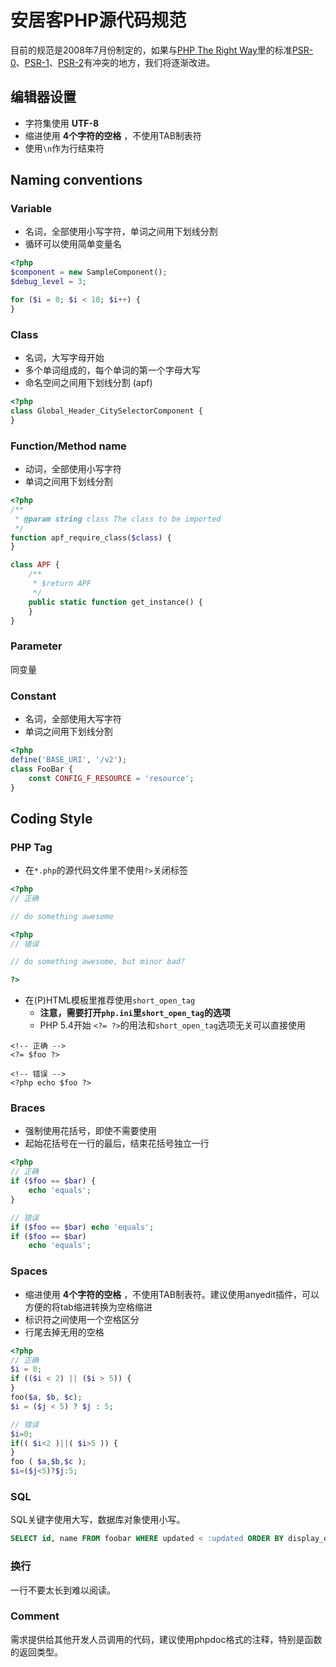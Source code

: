 # 安居客PHP源代码规范

目前的规范是2008年7月份制定的，如果与[PHP The Right Way][PHP-FIG]里的标准[PSR-0][PSR-0]、[PSR-1][PSR-1]、[PSR-2][PSR-2]有冲突的地方，我们将逐渐改进。

  [PHP-FIG]: http://www.phptherightway.com/
  [PSR-0]: https://github.com/php-fig/fig-standards/blob/master/accepted/PSR-0.md
  [PSR-1]: https://github.com/php-fig/fig-standards/blob/master/accepted/PSR-1-basic-coding-standard.md
  [PSR-2]: https://github.com/php-fig/fig-standards/blob/master/accepted/PSR-2-coding-style-guide.md

## 编辑器设置
 * 字符集使用 **UTF-8**
 * 缩进使用 **4个字符的空格** ，不使用TAB制表符
 * 使用`\n`作为行结束符

## Naming conventions

### Variable
 * 名词，全部使用小写字符，单词之间用下划线分割
 * 循环可以使用简单变量名

```php
<?php
$component = new SampleComponent();
$debug_level = 3;

for ($i = 0; $i < 10; $i++) {
}
```

### Class
 * 名词，大写字母开始
 * 多个单词组成的，每个单词的第一个字母大写
 * 命名空间之间用下划线分割 (apf)

```php
<?php
class Global_Header_CitySelectorComponent {
}
```

### Function/Method name
 * 动词，全部使用小写字符
 * 单词之间用下划线分割

```php
<?php
/**
 * @param string class The class to be imported
 */
function apf_require_class($class) {
}

class APF {
    /**
     * $return APF
     */
    public static function get_instance() {
    }
}
```

### Parameter
同变量

### Constant
 * 名词，全部使用大写字符
 * 单词之间用下划线分割

```php
<?php
define('BASE_URI', '/v2');
class FooBar {
    const CONFIG_F_RESOURCE = 'resource';
}
```

## Coding Style

### PHP Tag

 * 在`*.php`的源代码文件里不使用`?>`关闭标签

```php
<?php
// 正确

// do something awesome
```

```php
<?php
// 错误

// do something awesome, but minor bad?

?>
```

 * 在(P)HTML模板里推荐使用`short_open_tag`
    * **注意，需要打开`php.ini`里`short_open_tag`的选项**
    * PHP 5.4开始 `<?= ?>`的用法和`short_open_tag`选项无关可以直接使用

```phtml
<!-- 正确 -->
<?= $foo ?>

<!-- 错误 -->
<?php echo $foo ?>
```

### Braces
 * 强制使用花括号，即使不需要使用
 * 起始花括号在一行的最后，结束花括号独立一行

```php
<?php
// 正确
if ($foo == $bar) {
    echo 'equals';
}

// 错误
if ($foo == $bar) echo 'equals';
if ($foo == $bar)
    echo 'equals';
```

### Spaces

 * 缩进使用 **4个字符的空格** ，不使用TAB制表符。建议使用anyedit插件，可以方便的将tab缩进转换为空格缩进
 * 标识符之间使用一个空格区分
 * 行尾去掉无用的空格

```php
<?php
// 正确
$i = 0;
if (($i < 2) || ($i > 5)) {
}
foo($a, $b, $c);
$i = ($j < 5) ? $j : 5;

// 错误
$i=0;
if(( $i<2 )||( $i>5 )) {
}
foo ( $a,$b,$c );
$i=($j<5)?$j:5;
```

### SQL
SQL关键字使用大写，数据库对象使用小写。

```sql
SELECT id, name FROM foobar WHERE updated < :updated ORDER BY display_order;
```

### 换行
一行不要太长到难以阅读。

### Comment
需求提供给其他开发人员调用的代码，建议使用phpdoc格式的注释，特别是函数的返回类型。
